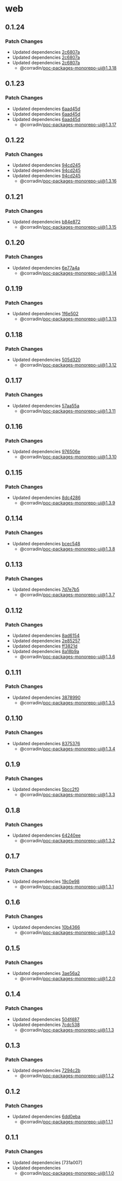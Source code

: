 # web

## 0.1.24

### Patch Changes

- Updated dependencies [2c6807a](https://github.com/corradin/poc-packages-monorepo/commit/2c6807a33fdd1a10eeb797a6e09bde99c6bf244c)
- Updated dependencies [2c6807a](https://github.com/corradin/poc-packages-monorepo/commit/2c6807a33fdd1a10eeb797a6e09bde99c6bf244c)
- Updated dependencies [2c6807a](https://github.com/corradin/poc-packages-monorepo/commit/2c6807a33fdd1a10eeb797a6e09bde99c6bf244c)
  - @corradin/poc-packages-monorepo-ui@1.3.18

## 0.1.23

### Patch Changes

- Updated dependencies [6aad45d](https://github.com/corradin/poc-packages-monorepo/commit/6aad45d7660462f557d1e2e84cce1a6730fb9cda)
- Updated dependencies [6aad45d](https://github.com/corradin/poc-packages-monorepo/commit/6aad45d7660462f557d1e2e84cce1a6730fb9cda)
- Updated dependencies [6aad45d](https://github.com/corradin/poc-packages-monorepo/commit/6aad45d7660462f557d1e2e84cce1a6730fb9cda)
  - @corradin/poc-packages-monorepo-ui@1.3.17

## 0.1.22

### Patch Changes

- Updated dependencies [94cd245](https://github.com/corradin/poc-packages-monorepo/commit/94cd24596ded2adc547d8b207781b185a1e9e963)
- Updated dependencies [94cd245](https://github.com/corradin/poc-packages-monorepo/commit/94cd24596ded2adc547d8b207781b185a1e9e963)
- Updated dependencies [94cd245](https://github.com/corradin/poc-packages-monorepo/commit/94cd24596ded2adc547d8b207781b185a1e9e963)
  - @corradin/poc-packages-monorepo-ui@1.3.16

## 0.1.21

### Patch Changes

- Updated dependencies [b84e872](https://github.com/corradin/poc-packages-monorepo/commit/b84e872e0b69a08ecf5251f132b059d2a43bb904)
  - @corradin/poc-packages-monorepo-ui@1.3.15

## 0.1.20

### Patch Changes

- Updated dependencies [6e77a4a](https://github.com/corradin/poc-packages-monorepo/commit/6e77a4af0675006644016d2bd563f0e8df4ccf75)
  - @corradin/poc-packages-monorepo-ui@1.3.14

## 0.1.19

### Patch Changes

- Updated dependencies [1f6e502](https://github.com/corradin/poc-packages-monorepo/commit/1f6e502ee95116ecb6c1bc67a7c71420253aa83c)
  - @corradin/poc-packages-monorepo-ui@1.3.13

## 0.1.18

### Patch Changes

- Updated dependencies [505d320](https://github.com/corradin/poc-packages-monorepo/commit/505d3209187c77fd18eb653eb199d89e3ade91c1)
  - @corradin/poc-packages-monorepo-ui@1.3.12

## 0.1.17

### Patch Changes

- Updated dependencies [57aa55a](https://github.com/corradin/poc-packages-monorepo/commit/57aa55ae9df76b3ea5b7eee54b98a48029041b5f)
  - @corradin/poc-packages-monorepo-ui@1.3.11

## 0.1.16

### Patch Changes

- Updated dependencies [976506e](https://github.com/corradin/poc-packages-monorepo/commit/976506e495808092487001a5302e241b78b981ee)
  - @corradin/poc-packages-monorepo-ui@1.3.10

## 0.1.15

### Patch Changes

- Updated dependencies [8dc4286](https://github.com/corradin/poc-packages-monorepo/commit/8dc42860861fde322ce375a0f036100f56330c38)
  - @corradin/poc-packages-monorepo-ui@1.3.9

## 0.1.14

### Patch Changes

- Updated dependencies [bcec548](https://github.com/corradin/poc-packages-monorepo/commit/bcec548d39aa867b73643cf25f6696218b2ba6f2)
  - @corradin/poc-packages-monorepo-ui@1.3.8

## 0.1.13

### Patch Changes

- Updated dependencies [7d7e7b5](https://github.com/corradin/poc-packages-monorepo/commit/7d7e7b518e146f5614e4315e3a967aff21e9097f)
  - @corradin/poc-packages-monorepo-ui@1.3.7

## 0.1.12

### Patch Changes

- Updated dependencies [8ad6154](https://github.com/corradin/poc-packages-monorepo/commit/8ad6154a58a6542a79b488111b65f2b0f91dc6b1)
- Updated dependencies [2e85257](https://github.com/corradin/poc-packages-monorepo/commit/2e852570cfcd9137231376cbd38b57e86504d824)
- Updated dependencies [ff3821d](https://github.com/corradin/poc-packages-monorepo/commit/ff3821d135e619835fd7c1bc2bf9a72bffa9cb59)
- Updated dependencies [8a18b9a](https://github.com/corradin/poc-packages-monorepo/commit/8a18b9ab067218ed97d5a87e07a40c7ef83310f2)
  - @corradin/poc-packages-monorepo-ui@1.3.6

## 0.1.11

### Patch Changes

- Updated dependencies [3878990](https://github.com/corradin/poc-packages-monorepo/commit/387899089790c205e2c20f7c108f533b86d82174)
  - @corradin/poc-packages-monorepo-ui@1.3.5

## 0.1.10

### Patch Changes

- Updated dependencies [8375376](https://github.com/corradin/poc-packages-monorepo/commit/837537645c3aa959607c528b543ef126ead72988)
  - @corradin/poc-packages-monorepo-ui@1.3.4

## 0.1.9

### Patch Changes

- Updated dependencies [5bcc2f0](https://github.com/corradin/poc-packages-monorepo/commit/5bcc2f0f77c328eda84f5266b292fe6d18dd1e29)
  - @corradin/poc-packages-monorepo-ui@1.3.3

## 0.1.8

### Patch Changes

- Updated dependencies [64240ee](https://github.com/corradin/poc-packages-monorepo/commit/64240ee5fec5094aaf5a5b4dc4c0fff788538c75)
  - @corradin/poc-packages-monorepo-ui@1.3.2

## 0.1.7

### Patch Changes

- Updated dependencies [19c0e98](https://github.com/corradin/poc-packages-monorepo/commit/19c0e9839fce364a20086348ccfafd3bb833e764)
  - @corradin/poc-packages-monorepo-ui@1.3.1

## 0.1.6

### Patch Changes

- Updated dependencies [10b4366](https://github.com/corradin/poc-packages-monorepo/commit/10b4366c36cc5f68e05f2478252e8898213c1ed7)
  - @corradin/poc-packages-monorepo-ui@1.3.0

## 0.1.5

### Patch Changes

- Updated dependencies [3ae56a2](https://github.com/corradin/poc-packages-monorepo/commit/3ae56a28b3b661f0d984e1b9498655611d1551bf)
  - @corradin/poc-packages-monorepo-ui@1.2.0

## 0.1.4

### Patch Changes

- Updated dependencies [504f487](https://github.com/corradin/poc-packages-monorepo/commit/504f4873a56e483b687d99a5a58fec33abb74635)
- Updated dependencies [7cdc538](https://github.com/corradin/poc-packages-monorepo/commit/7cdc5386acbbee686b9fc77c79b32995e8878450)
  - @corradin/poc-packages-monorepo-ui@1.1.3

## 0.1.3

### Patch Changes

- Updated dependencies [7294c2b](https://github.com/corradin/poc-packages-monorepo/commit/7294c2bd0086a93952f05ddb6f3a59f52f802d8e)
  - @corradin/poc-packages-monorepo-ui@1.1.2

## 0.1.2

### Patch Changes

- Updated dependencies [6dd0eba](https://github.com/corradin/poc-packages-monorepo/commit/6dd0ebad9a7df1a340401980eec6a5a616ba534b)
  - @corradin/poc-packages-monorepo-ui@1.1.1

## 0.1.1

### Patch Changes

- Updated dependencies [731a007]
- Updated dependencies
  - @corradin/poc-packages-monorepo-ui@1.1.0
